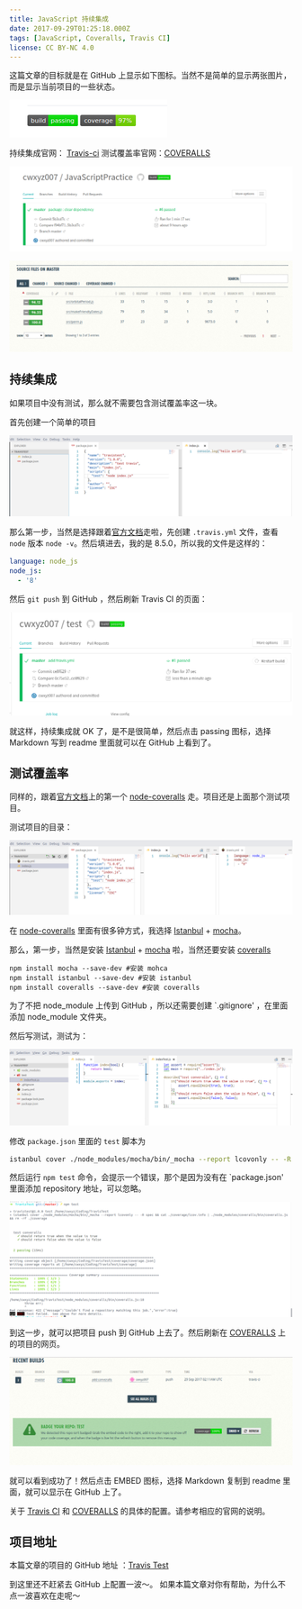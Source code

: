 ```yaml
---
title: JavaScript 持续集成
date: 2017-09-29T01:25:18.000Z
tags: [JavaScript, Coveralls, Travis CI]
license: CC BY-NC 4.0
---
```


这篇文章的目标就是在 GitHub 上显示如下图标。当然不是简单的显示两张图片，而是显示当前项目的一些状态。

![icon](./js-ci/icon.png)

持续集成官网： [Travis-ci](https://travis-ci.org/)
测试覆盖率官网：[COVERALLS](https://coveralls.io/)

<!-- more -->

![Build 状态](./js-ci/build.png)

![测试状态](./js-ci/test.png)

## 持续集成

如果项目中没有测试，那么就不需要包含测试覆盖率这一块。

首先创建一个简单的项目

![项目](./js-ci/project.png)

那么第一步，当然是选择跟着[官方文档](https://docs.travis-ci.com/user/languages/javascript-with-nodejs/)走啦，先创建 `.travis.yml` 文件，查看 `node` 版本 `node -v`。然后填进去，我的是 8.5.0，所以我的文件是这样的：

```yml
language: node_js
node_js:
  - '8'
```

然后 `git push` 到 GitHub ，然后刷新 Travis CI 的页面：

![Test](./js-ci/test1.png)

就这样，持续集成就 OK 了，是不是很简单，然后点击 passing 图标，选择 Markdown 写到 readme 里面就可以在 GitHub 上看到了。

## 测试覆盖率

同样的，跟着[官方文档](https://coveralls.zendesk.com/hc/en-us/articles/201769715-Javascript-Node)上的第一个 [node-coveralls](https://github.com/nickmerwin/node-coveralls) 走。项目还是上面那个测试项目。

测试项目的目录：

![测试项目](./js-ci/testProject.png)

在 [node-coveralls](https://github.com/nickmerwin/node-coveralls) 里面有很多钟方式，我选择 [Istanbul](https://github.com/gotwarlost/istanbul) + [mocha](https://github.com/mochajs/mocha)。

那么，第一步，当然是安装 [Istanbul](https://github.com/gotwarlost/istanbul) + [mocha](https://github.com/mochajs/mocha) 啦，当然还要安装 [coveralls](https://coveralls.io/)

```
npm install mocha --save-dev #安装 mohca
npm install istanbul --save-dev #安装 istanbul
npm install coveralls --save-dev #安装 coveralls
```

为了不把 node_module 上传到 GitHub ，所以还需要创建 `.gitignore' ，在里面添加 node_module 文件夹。

然后写测试，测试为：

![测试项目](./js-ci/testProject1.png)

修改 `package.json` 里面的 `test` 脚本为

```sh
istanbul cover ./node_modules/mocha/bin/_mocha --report lcovonly -- -R spec && cat ./coverage/lcov.info | ./node_modules/coveralls/bin/coveralls.js && rm -rf ./coverage
```

然后运行 `npm test` 命令，会提示一个错误，那个是因为没有在 `package.json' 里面添加 repository 地址，可以忽略。

![测试结果](./js-ci/testResult.png)

到这一步，就可以把项目 push 到 GitHub 上去了。然后刷新在 [COVERALLS](https://coveralls.io/) 上的项目的网页。

![测试覆盖率](./js-ci/cover.png)

就可以看到成功了！然后点击 EMBED 图标，选择 Markdown 复制到 readme 里面，就可以显示在 GitHub 上了。

关于 [Travis CI](https://docs.travis-ci.com/user/languages/javascript-with-nodejs/) 和 [COVERALLS](https://coveralls.zendesk.com/hc/en-us/articles/201769715-Javascript-Node) 的具体的配置。请参考相应的官网的说明。

## 项目地址

本篇文章的项目的 GitHub 地址 ：[Travis Test](https://github.com/cwxyz007/TravisTest)

到这里还不赶紧去 GitHub 上配置一波～。
如果本篇文章对你有帮助，为什么不点一波喜欢在走呢～
